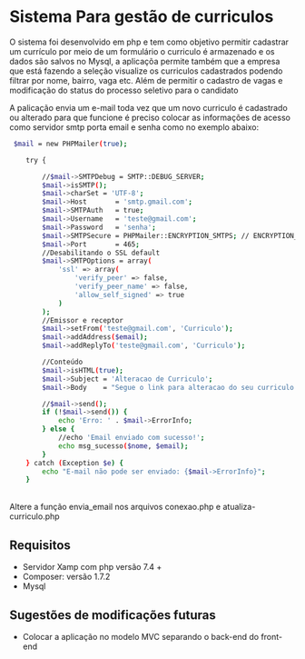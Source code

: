 
# Sistema Para gestão de curriculos

O sistema foi desenvolvido em php e tem como objetivo permitir cadastrar um currículo por meio de um formulário o curriculo é armazenado e os dados são salvos no Mysql, a aplicaçõa permite também que a empresa que está fazendo a seleção visualize os curriculos cadastrados podendo filtrar por nome, bairro, vaga etc. Além de permitir o cadastro de vagas e modificação do status do processo seletivo para o candidato<br>

A palicação envia um e-mail toda vez que um novo curriculo é cadastrado ou alterado para que funcione é preciso colocar as informações de acesso como servidor smtp porta email e senha como no exemplo abaixo: <br>
```bash
 $mail = new PHPMailer(true);

    try {

        //$mail->SMTPDebug = SMTP::DEBUG_SERVER;
        $mail->isSMTP();
        $mail->charSet = 'UTF-8';
        $mail->Host       = 'smtp.gmail.com';
        $mail->SMTPAuth   = true;
        $mail->Username   = 'teste@gmail.com';
        $mail->Password   = 'senha';
        $mail->SMTPSecure = PHPMailer::ENCRYPTION_SMTPS; // ENCRYPTION_STARTTLS;      //Habilitando criptografia TLS 
        $mail->Port       = 465;
        //Desabilitando o SSL default
        $mail->SMTPOptions = array(
            'ssl' => array(
                'verify_peer' => false,
                'verify_peer_name' => false,
                'allow_self_signed' => true
            )
        );
        //Emissor e receptor
        $mail->setFrom('teste@gmail.com', 'Curriculo');
        $mail->addAddress($email);
        $mail->addReplyTo('teste@gmail.com', 'Curriculo');

        //Conteúdo
        $mail->isHTML(true);
        $mail->Subject = 'Alteracao de Curriculo';
        $mail->Body    = "Segue o link para alteracao do seu curriculo: <br>" . $link_de_alteracao . ", guarde-o e nao compartilhe";

        //$mail->send();
        if (!$mail->send()) {
            echo 'Erro: ' . $mail->ErrorInfo;
        } else {
            //echo 'Email enviado com sucesso!';
            echo msg_sucesso($nome, $email);
        }
    } catch (Exception $e) {
        echo "E-mail não pode ser enviado: {$mail->ErrorInfo}";
    }
```
<br>
Altere a função envia_email nos arquivos conexao.php e atualiza-curriculo.php
<br>

## Requisitos
- Servidor Xamp com php versão 7.4 + <br>
- Composer: versão 1.7.2
- Mysql
## Sugestões de modificações futuras  
- Colocar a aplicação no modelo MVC separando o back-end do front-end
